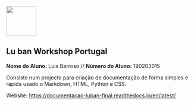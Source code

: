 <img src="https://github.com/luismbarroso/Documentation_Luban/blob/main/Imagens_Gerais/Logo_Luban.png" width="80" />    

## Lu ban Workshop Portugal

<p>
  <strong>Nome do Aluno:</strong> Luis Barroso // <strong>Número do Aluno:</strong> 190203015
</p>

Consiste num projecto para criação de documentação de forma simples e rápida usado o Markdown, HTML, Python e CSS.

Website: https://documentacao-luban-final.readthedocs.io/en/latest/
